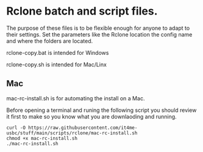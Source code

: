 # Rclone batch and script files.

The purpose of these files is to be flexible enough for anyone to adapt to their settings.
Set the parameters like the Rclone location the config name and where the folders are located.

rclone-copy.bat is intended for Windows

rclone-copy.sh  is intended for Mac/Linx

## Mac
mac-rc-install.sh is for automating the install on a Mac.

Before opening a terminal and runing the following script you should review it first to make so you know what you are downlaoding and running.

```
curl -O https://raw.githubusercontent.com/it4me-usbc/stuff/main/scripts/rclone/mac-rc-install.sh
chmod +x mac-rc-install.sh
./mac-rc-install.sh
